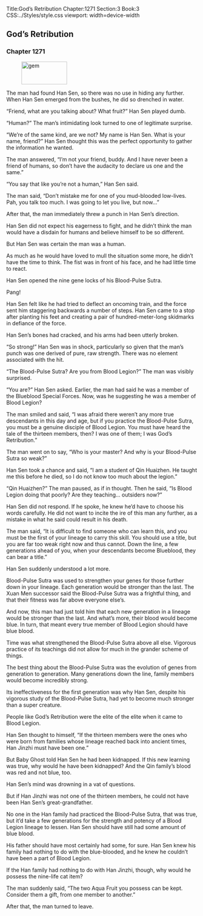 Title:God’s Retribution 
Chapter:1271 
Section:3 
Book:3 
CSS:../Styles/style.css 
viewport: width=device-width
  
## God’s Retribution
### Chapter 1271
  
<figure>
	<img src="../Images/gem.gif" alt="gem" id="gem" width="120" height="60" />
</figure>
  

  
The man had found Han Sen, so there was no use in hiding any further. When Han Sen emerged from the bushes, he did so drenched in water.

“Friend, what are you talking about? What fruit?” Han Sen played dumb.

“Human?” The man’s intimidating look turned to one of legitimate surprise.

“We’re of the same kind, are we not? My name is Han Sen. What is your name, friend?” Han Sen thought this was the perfect opportunity to gather the information he wanted.

The man answered, “I’m not your friend, buddy. And I have never been a friend of humans, so don’t have the audacity to declare us one and the same.”

“You say that like you’re not a human,” Han Sen said.

The man said, “Don’t mistake me for one of you mud-blooded low-lives. Pah, you talk too much. I was going to let you live, but now…”

After that, the man immediately threw a punch in Han Sen’s direction.

Han Sen did not expect his eagerness to fight, and he didn’t think the man would have a disdain for humans and believe himself to be so different.

But Han Sen was certain the man was a human.

As much as he would have loved to mull the situation some more, he didn’t have the time to think. The fist was in front of his face, and he had little time to react.

Han Sen opened the nine gene locks of his Blood-Pulse Sutra.

Pang!

Han Sen felt like he had tried to deflect an oncoming train, and the force sent him staggering backwards a number of steps. Han Sen came to a stop after planting his feet and creating a pair of hundred-meter-long skidmarks in defiance of the force.

Han Sen’s bones had cracked, and his arms had been utterly broken.

“So strong!” Han Sen was in shock, particularly so given that the man’s punch was one derived of pure, raw strength. There was no element associated with the hit.

“The Blood-Pulse Sutra? Are you from Blood Legion?” The man was visibly surprised.

“You are?” Han Sen asked. Earlier, the man had said he was a member of the Blueblood Special Forces. Now, was he suggesting he was a member of Blood Legion?

The man smiled and said, “I was afraid there weren’t any more true descendants in this day and age, but if you practice the Blood-Pulse Sutra, you must be a genuine disciple of Blood Legion. You must have heard the tale of the thirteen members, then? I was one of them; I was God’s Retribution.”

The man went on to say, “Who is your master? And why is your Blood-Pulse Sutra so weak?”

Han Sen took a chance and said, “I am a student of Qin Huaizhen. He taught me this before he died, so I do not know too much about the legion.”

“Qin Huaizhen?” The man paused, as if in thought. Then he said, “Is Blood Legion doing that poorly? Are they teaching… outsiders now?”

Han Sen did not respond. If he spoke, he knew he’d have to choose his words carefully. He did not want to incite the ire of this man any further, as a mistake in what he said could result in his death.

The man said, “It is difficult to find someone who can learn this, and you must be the first of your lineage to carry this skill. You should use a title, but you are far too weak right now and thus cannot. Down the line, a few generations ahead of you, when your descendants become Blueblood, they can bear a title.”

Han Sen suddenly understood a lot more.

Blood-Pulse Sutra was used to strengthen your genes for those further down in your lineage. Each generation would be stronger than the last. The Xuan Men successor said the Blood-Pulse Sutra was a frightful thing, and that their fitness was far above everyone else’s.

And now, this man had just told him that each new generation in a lineage would be stronger than the last. And what’s more, their blood would become blue. In turn, that meant every true member of Blood Legion should have blue blood.

Time was what strengthened the Blood-Pulse Sutra above all else. Vigorous practice of its teachings did not allow for much in the grander scheme of things.

The best thing about the Blood-Pulse Sutra was the evolution of genes from generation to generation. Many generations down the line, family members would become incredibly strong.

Its ineffectiveness for the first generation was why Han Sen, despite his vigorous study of the Blood-Pulse Sutra, had yet to become much stronger than a super creature.

People like God’s Retribution were the elite of the elite when it came to Blood Legion.

Han Sen thought to himself, “If the thirteen members were the ones who were born from families whose lineage reached back into ancient times, Han Jinzhi must have been one.”

But Baby Ghost told Han Sen he had been kidnapped. If this new learning was true, why would he have been kidnapped? And the Qin family’s blood was red and not blue, too.

Han Sen’s mind was drowning in a vat of questions.

But if Han Jinzhi was not one of the thirteen members, he could not have been Han Sen’s great-grandfather.

No one in the Han family had practiced the Blood-Pulse Sutra, that was true, but it’d take a few generations for the strength and potency of a Blood Legion lineage to lessen. Han Sen should have still had some amount of blue blood.

His father should have most certainly had some, for sure. Han Sen knew his family had nothing to do with the blue-blooded, and he knew he couldn’t have been a part of Blood Legion.

If the Han family had nothing to do with Han Jinzhi, though, why would he possess the nine-life cat item?

The man suddenly said, “The two Aqua Fruit you possess can be kept. Consider them a gift, from one member to another.”

After that, the man turned to leave.